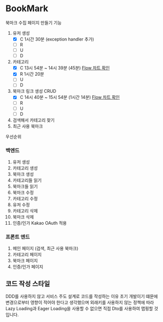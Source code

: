 # BookMark

북마크 수집 페이지 만들기
기능
1. 유저 생성
   - [X] C 1시간 30분 (exception handler 추가)
   - [ ] R 
   - [ ] U
   - [ ] D
1. 카테고리 
   - [X] C 13시 54분 ~ 14시 39분 (45분) [Flow 차트 확인](./DetailWork/CreateCategory.md)
   - [X] R 1시간 20분
   - [ ] U
   - [ ] D
2.  북마크 링크 생성 CRUD
    - [x] C 14시 40분 ~ 15시 54분 (1시간 14분) [Flow 차트 확인](./DetailWork/CreateBookmark.md)
    - [ ] R
    - [ ] U
    - [ ] D
3. 검색해서 카테고리 찾기
4. 최근 사용 북마크

우선순위
### 백엔드
1. 유저 생성
2. 카테고리 생성
3. 북마크 생성
4. 카테고리들 읽기
5. 북마크들 읽기
6. 북마크 수정
7. 카테고리 수정
8. 유저 수정
9. 카테고리 삭제
10. 북마크 삭제
11. 인증/인가 Kakao OAuth 적용

### 프론트 엔드
1. 메인 페이지 (검색, 최근 사용 북마크)
2. 카테고리 페이지
3. 북마크 페이지
4. 인증/인가 페이지
 
## 코드 작성 스타일

DDD를 사용하지 않고 서비스 주도 설계로 코드를 작성하는 이유
초기 개발이기 떄문에 변경으로부터 영향이 적어야 한다고 생각했으며 
외래키를 사용하지 않는 정책에 따라 Lazy Loading과 Eager Loading을 사용할 수 없으면 직접 Dto를 사용하여 맵핑할 것입니다.


